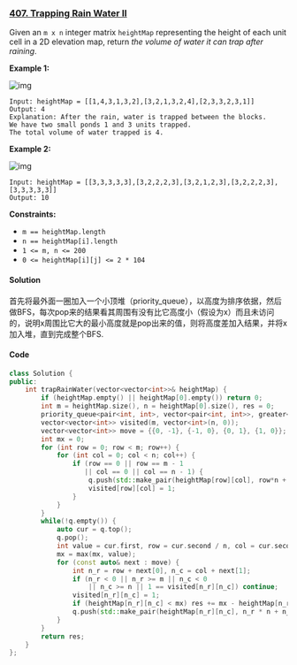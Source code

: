 ### [407. Trapping Rain Water II](https://leetcode.com/problems/trapping-rain-water-ii/)

Given an `m x n` integer matrix `heightMap` representing the height of each unit cell in a 2D elevation map, return *the volume of water it can trap after raining*.

 

**Example 1:**

![img](https://assets.leetcode.com/uploads/2021/04/08/trap1-3d.jpg)

```
Input: heightMap = [[1,4,3,1,3,2],[3,2,1,3,2,4],[2,3,3,2,3,1]]
Output: 4
Explanation: After the rain, water is trapped between the blocks.
We have two small ponds 1 and 3 units trapped.
The total volume of water trapped is 4.
```

**Example 2:**

![img](https://assets.leetcode.com/uploads/2021/04/08/trap2-3d.jpg)

```
Input: heightMap = [[3,3,3,3,3],[3,2,2,2,3],[3,2,1,2,3],[3,2,2,2,3],[3,3,3,3,3]]
Output: 10
```

 

**Constraints:**

- `m == heightMap.length`
- `n == heightMap[i].length`
- `1 <= m, n <= 200`
- `0 <= heightMap[i][j] <= 2 * 104`

#### Solution

首先将最外面一圈加入一个小顶堆（priority_queue），以高度为排序依据，然后做BFS，每次pop来的结果看其周围有没有比它高度小（假设为x）而且未访问的，说明x周围比它大的最小高度就是pop出来的值，则将高度差加入结果，并将x加入堆，直到完成整个BFS.

#### Code

```c++
class Solution {
public:
    int trapRainWater(vector<vector<int>>& heightMap) {
        if (heightMap.empty() || heightMap[0].empty()) return 0;
        int m = heightMap.size(), n = heightMap[0].size(), res = 0;
        priority_queue<pair<int, int>, vector<pair<int, int>>, greater<pair<int, int>>> q;
        vector<vector<int>> visited(m, vector<int>(n, 0));
        vector<vector<int>> move = {{0, -1}, {-1, 0}, {0, 1}, {1, 0}};
        int mx = 0;
        for (int row = 0; row < m; row++) {
            for (int col = 0; col < n; col++) {
                if (row == 0 || row == m - 1
                   || col == 0 || col == n - 1) {
                    q.push(std::make_pair(heightMap[row][col], row*n + col));
                    visited[row][col] = 1;
                }
            }
        }
        while(!q.empty()) {
            auto cur = q.top();
            q.pop();
            int value = cur.first, row = cur.second / n, col = cur.second % n;
            mx = max(mx, value);
            for (const auto& next : move) {
                int n_r = row + next[0], n_c = col + next[1];
                if (n_r < 0 || n_r >= m || n_c < 0 
                    || n_c >= n || 1 == visited[n_r][n_c]) continue;
                visited[n_r][n_c] = 1;
                if (heightMap[n_r][n_c] < mx) res += mx - heightMap[n_r][n_c];
                q.push(std::make_pair(heightMap[n_r][n_c], n_r * n + n_c));
            }
        }
        return res;
    }
};
```



